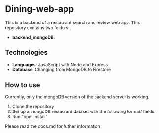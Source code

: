 # Dining-web-app

This is a backend of a restaurant search and review web app. This repository contains two folders:
* __backend_mongoDB__: 

## Technologies
* __Languages__: JavaScript with Node and Express
* __Database__: Changing from MongoDB to Firestore

## How to use
Currently, only the mongoDB version of the backend server is working. 
1. Clone the repository
2. Set up a mongoDB restaurant dataset with the following format/ fields
3. Run "npm install"

Please read the docs.md for futher information


